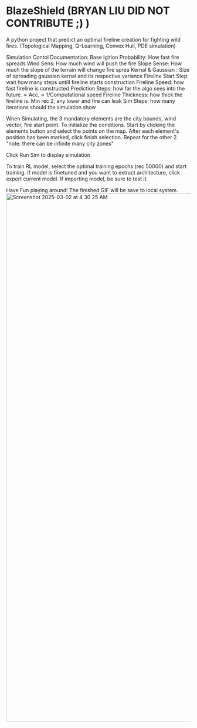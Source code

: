 # BlazeShield (BRYAN LIU DID NOT CONTRIBUTE ;) )
A python project that predict an optimal fireline creation for fighting wild fires. (Topological Mapping, Q-Learning, Convex Hull, PDE simulation)

Simulation Contol Documentation:
Base Igition Probability: How fast fire spreads
Wind Sens: How much wind will push the fire
Slope Sense: How much the slope of the terrain will change fire sprea
Kernal & Gaussian : Size of spreading gaussian kernal and its respective variance
Fireline Start Step: wait how many steps untill fireline starts construction
Fireline Speed: how fast fireline is constructed
Prediction Steps: how far the algo sees into the future. ∝ Acc, ∝ 1/Computational speed
Fireline Thickness: how thick the fireline is. Min rec 2, any lower and fire can leak
Sim Steps: how many iterations should the simulation show

When Simulating, the 3 mandatory elements are the city bounds, wind vector, fire start point.
To initialize the conditions. Start by clicking the elements button and select the points on the map.
After each element's position has been marked, click finish selection. 
Repeat for the other 2. "note. there can be infinite many city zones"

Click Run Sim to display simulation

To train RL model, select the optimal training epochs (rec 50000) and start training.
If model is finetuned and you want to extract architecture, click export current model.
If importing model, be sure to test it.

Have Fun playing around! The finished GIF will be save to local system.
<img width="1439" alt="Screenshot 2025-03-02 at 4 30 25 AM" src="https://github.com/user-attachments/assets/a6437ea4-abb9-4af3-9e7c-bbfc265f2845" />
